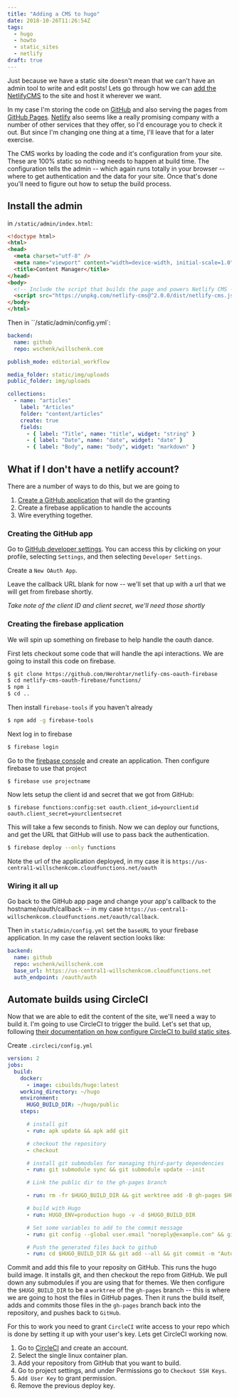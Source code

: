 ```yaml
---
title: "Adding a CMS to hugo"
date: 2018-10-26T11:26:54Z
tags:
  - hugo
  - howto
  - static_sites
  - netlify
draft: true
---
```


Just because we have a static site doesn't mean that we can't have an admin tool to write and edit posts!  Lets go through how we can [add the NetlifyCMS](https://www.netlifycms.org/docs/add-to-your-site/) to the site and host it wherever we want.

In my case I'm storing the code on [GitHub](https://github.com) and also serving the pages from [GitHub Pages](https://pages.github.com/).  [Netlify](https://www.netlify.com/) also seems like a really promising company with a number of other services that they offer, so I'd encourage you to check it out.  But since I'm changing one thing at a time, I'll leave that for a later exercise.

The CMS works by loading the code and it's configuration from your site.  These are 100% static so nothing needs to happen at build time.  The configuration tells the admin -- which again runs totally in your browser -- where to get authentication and the data for your site.  Once that's done you'll need to figure out how to setup the build process.

## Install the admin

in `/static/admin/index.html`:

```html
<!doctype html>
<html>
<head>
  <meta charset="utf-8" />
  <meta name="viewport" content="width=device-width, initial-scale=1.0" />
  <title>Content Manager</title>
</head>
<body>
  <!-- Include the script that builds the page and powers Netlify CMS -->
  <script src="https://unpkg.com/netlify-cms@^2.0.0/dist/netlify-cms.js"></script>
</body>
</html>
```

Then in ``/static/admin/config.yml`:

```yml
backend:
  name: github
  repo: wschenk/willschenk.com

publish_mode: editorial_workflow

media_folder: static/img/uploads
public_folder: img/uploads

collections:
  - name: "articles"
    label: "Articles"
    folder: "content/articles"
    create: true
    fields:
      - { label: "Title", name: "title", widget: "string" }
      - { label: "Date", name: "date", widget: "date" }
      - { label: "Body", name: "body", widget: "markdown" }    
```

## What if I don't have a netlify account?

There are a number of ways to do this, but we are going to

1. [Create a GitHub application](https://developer.github.com/apps/building-oauth-apps/creating-an-oauth-app/) that will do the granting
2. Create a firebase application to handle the accounts
3. Wire everything together.

### Creating the GitHub app

Go to [GitHub developer settings](https://github.com/settings/developers).  You can access this by clicking on your profile, selecting `Settings`, and then selecting `Developer Settings`.

Create a `New OAuth App`.  

Leave the callback URL blank for now -- we'll set that up with a url that we will get from firebase shortly.

*Take note of the client ID and client secret, we'll need those shortly*

### Creating the firebase application

We will spin up something on firebase to help handle the oauth dance.

First lets checkout some code that will handle the api interactions.  We are going to install this code on firebase.

```bash
$ git clone https://github.com/Herohtar/netlify-cms-oauth-firebase
$ cd netlify-cms-oauth-firebase/functions/
$ npm i
$ cd ..
```

Then install  `firebase-tools` if you haven't already

```bash
$ npm add -g firebase-tools
```

Next log in to firebase

```bash
$ firebase login
```

Go to the [firebase console](https://console.firebase.google.com/) and create an application.  Then configure firebase to use that project

```
$ firebase use projectname
```

Now lets setup the client id and secret that we got from GitHub:

```
$ firebase functions:config:set oauth.client_id=yourclientid oauth.client_secret=yourclientsecret
```

This will take a few seconds to finish.  Now we can deploy our functions, and get the URL that GitHub will use to pass back the authentication.

```bash
$ firebase deploy --only functions
```

Note the url of the application deployed, in my case it is `https://us-central1-willschenkcom.cloudfunctions.net/oauth`

### Wiring it all up

Go back to the GitHub app page and change your app's callback to the hostname/oauth/callback -- in my case `https://us-central1-willschenkcom.cloudfunctions.net/oauth/callback`.

Then in `static/admin/config.yml` set the `baseURL` to your firebase application.  In my case the relavent section looks like:

```yml
backend:
  name: github
  repo: wschenk/willschenk.com
  base_url: https://us-central1-willschenkcom.cloudfunctions.net
  auth_endpoint: /oauth/auth
```

## Automate builds using CircleCI

Now that we are able to edit the content of the site, we'll need a way to build it.  I'm going to use CircleCI to trigger the build.  Let's set that up, following [their documentation on how configure CircleCI to build static sites](https://circleci.com/blog/automate-your-static-site-deployment-with-circleci/).

Create `.circleci/config.yml`

```yml
version: 2
jobs:
  build:
    docker:
      - image: cibuilds/hugo:latest
    working_directory: ~/hugo
    environment:
      HUGO_BUILD_DIR: ~/hugo/public
    steps:

      # install git
      - run: apk update && apk add git

      # checkout the repository
      - checkout

      # install git submodules for managing third-party dependencies
      - run: git submodule sync && git submodule update --init

      # Link the public dir to the gh-pages branch

      - run: rm -fr $HUGO_BUILD_DIR && git worktree add -B gh-pages $HUGO_BUILD_DIR origin/gh-pages

      # build with Hugo
      - run: HUGO_ENV=production hugo -v -d $HUGO_BUILD_DIR

      # Set some variables to add to the commit message
      - run: git config --global user.email "noreply@example.com" && git config --global user.name "CircleCI Bot"

      # Push the generated files back to github
      - run: cd $HUGO_BUILD_DIR && git add --all && git commit -m "Automated publish to gh-pages" && git push
```

Commit and add this file to your reposity on GitHub.  This runs the hugo build image.  It installs git, and then checkout the repo from GitHub.  We pull down any submodules if you are using that for themes.  We then configure the `$HUGO_BUILD_DIR` to be a `worktree` of the `gh-pages` branch -- this is where we are going to host the files in GitHub pages.  Then it runs the build itself, adds and commits those files in the `gh-pages` branch back into the repository, and pushes back to `GitHub`.

For this to work you need to grant `CircleCI` write access to your repo which is done by setting it up with your user's key.  Lets get CircleCI working now.

1. Go to [CircleCI](https://circleci.com/) and create an account.
2. Select the single linux container plan.
3. Add your repository from GitHub that you want to build.  
4. Go to project settings, and under Permissions go to `Checkout SSH Keys`.  
5. `Add User Key` to grant permission.
6. Remove the previous deploy key.
